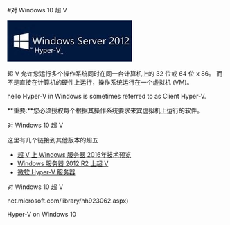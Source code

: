 #对 Windows 10 超 V

![image2222](media/2.png)

超 V 允许您运行多个操作系统同时在同一台计算机上的 32 位或 64 位 x 86。
而不是直接在计算机的硬件上运行，操作系统运行在一个虚拟机 (VM)。

hello
Hyper-V in Windows is sometimes referred to as Client Hyper-V.

**重要:**您必须授权每个根据其操作系统要求来宾虚拟机上运行的软件。

对 Windows 10 超 V

这里有几个链接到其他版本的超五

*   [超 V 上 Windows 服务器 2016年技术预览](https://technet.microsoft.com/en-us/library/mt126117.aspx)
*   [Windows 服务器 2012 R2 上超 V](https://technet.microsoft.com/en-us/library/hh831531.aspx)
*   [微软 Hyper-V 服务器](https://technet.microsoft.com/library/hh923062.aspx)

对 Windows 10 超 V


net.microsoft.com/library/hh923062.aspx)

Hyper-V on Windows 10
